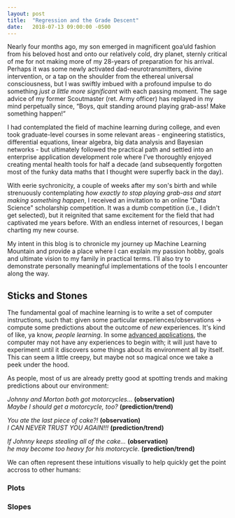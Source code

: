 ```yaml
---
layout: post
title:  "Regression and the Grade Descent"
date:   2018-07-13 09:00:00 -0500
---
```


Nearly four months ago, my son emerged in magnificent goa’uld fashion from his beloved host and onto our relatively cold, dry planet, sternly critical of me for not making more of my 28-years of preparation for his arrival. Perhaps it was some newly activated dad-neurotransmitters, divine intervention, or a tap on the shoulder from the ethereal universal consciousness, but I was swiftly imbued with a profound impulse to do something _just a little more significant_ with each passing moment. The sage advice of my former Scoutmaster (ret. Army officer) has replayed in my mind perpetually since, “Boys, quit standing around playing grab-ass! Make something happen!”

I had contemplated the field of machine learning during college, and even took graduate-level courses in some relevant areas - engineering statistics, differential equations, linear algebra, big data analysis and Bayesian networks - but ultimately followed the practical path and settled into an enterprise application development role where I've thoroughly enjoyed creating mental health tools for half a decade (and subsequently forgotten most of the funky data maths that I thought were superfly back in the day).

With eerie sychronicity, a couple of weeks after my son's birth and while strenuously contemplating _how exactly to stop playing grab-ass and start making something happen_, I received an invitation to an online "Data Science" scholarship competition. It was a dumb competition (i.e., I didn't get selected), but it reignited that same excitement for the field that had captivated me years before. With an endless internet of resources, I began charting my new course.

My intent in this blog is to chronicle my journey up Machine Learning Mountain and provide a place where I can explain my passion hobby, goals and ultimate vision to my family in practical terms. I'll also try to demonstrate personally meaningful implementations of the tools I encounter along the way.

## Sticks and Stones

The fundamental goal of machine learning is to write a set of computer instructions, such that: given some particular experiences/observations &rarr; compute some predictions about the outcome of _new_ experiences. It's kind of like, ya know, _people learning_. In some [advanced applications](https://www.youtube.com/watch?v=gn4nRCC9TwQ), the computer may not have any experiences to begin with; it will just have to experiment until it discovers some things about its environment all by itself. This can seem a little creepy, but maybe not so magical once we take a peek under the hood. 

As people, most of us are already pretty good at spotting trends and making predictions about our environment:

_Johnny and Morton both got motorcycles..._ **(observation)**  
_Maybe I should get a motorcycle, too?_ **(prediction/trend)**  

_You ate the last piece of cake?!_ **(observation)**  
_I CAN NEVER TRUST YOU AGAIN!!!_ **(prediction/trend)**

_If Johnny keeps stealing all of the cake..._ **(observation)**  
_he may become too heavy for his motorcycle._ **(prediction/trend)**

We can often represent these intuitions visually to help quickly get the point accross to other humans:

### Plots



### Slopes





